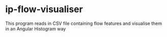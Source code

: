 # ip-flow-visualiser
This program reads in CSV file containing flow features and visualise them in an Angular Histogram way

